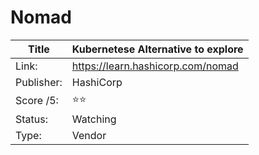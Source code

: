 # Nomad

Title | Kubernetese Alternative to explore
------|-------------
Link: | https://learn.hashicorp.com/nomad
Publisher: | HashiCorp
Score /5: | ⭐️⭐️
Status:|  Watching
Type: | Vendor